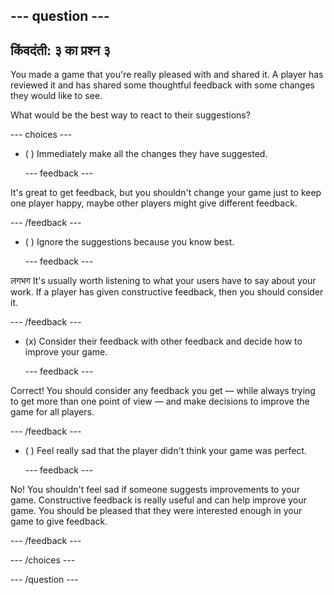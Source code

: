 --- question ---
---
किंवदंती: ३ का प्रश्न ३
---

You made a game that you're really pleased with and shared it. A player has reviewed it and has shared some thoughtful feedback with some changes they would like to see.

What would be the best way to react to their suggestions?

--- choices ---

- ( ) Immediately make all the changes they have suggested.

  --- feedback ---

It's great to get feedback, but you shouldn't change your game just to keep one player happy, maybe other players might give different feedback.

  --- /feedback ---

- ( ) Ignore the suggestions because you know best.

  --- feedback ---

लगभग It's usually worth listening to what your users have to say about your work. If a player has given constructive feedback, then you should consider it.

  --- /feedback ---

- (x) Consider their feedback with other feedback and decide how to improve your game.

  --- feedback ---

Correct! You should consider any feedback you get — while always trying to get more than one point of view — and make decisions to improve the game for all players.

  --- /feedback ---

- ( ) Feel really sad that the player didn't think your game was perfect.

  --- feedback ---

No! You shouldn't feel sad if someone suggests improvements to your game. Constructive feedback is really useful and can help improve your game. You should be pleased that they were interested enough in your game to give feedback.

  --- /feedback ---

--- /choices ---

--- /question ---